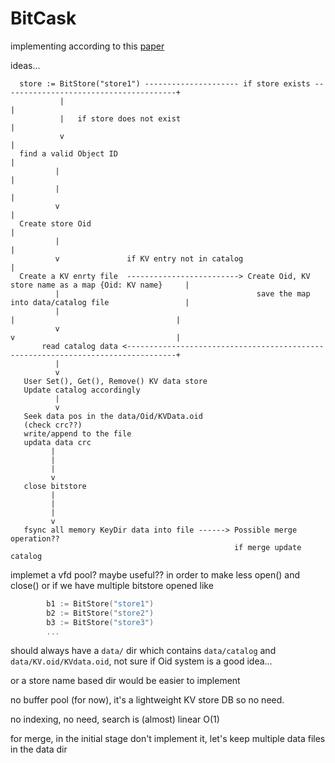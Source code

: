 BitCask
===========================

implementing according to this [paper](https://riak.com/assets/bitcask-intro.pdf)


ideas...
```                                                                                          
  store := BitStore("store1") --------------------- if store exists ---------------------------------------+                                                                     
           |                                                                                               |             
           |   if store does not exist                                                                     |
           v                                                                                               |
  find a valid Object ID                                                                                   |
          |                                                                                                |
          |                                                                                                |
          v                                                                                                |
  Create store Oid                                                                                         |
          |                                                                                                |
          v               if KV entry not in catalog                                                       |
  Create a KV enrty file  -------------------------> Create Oid, KV store name as a map {Oid: KV name}     |
          |                                            save the map into data/catalog file                 |
          |                                                           |                                    |
          v                                                           v                                    |
       read catalog data <---------------------------------------------------------------------------------+
          |                                                                                            
          v                                                                                            
   User Set(), Get(), Remove() KV data store                                                 
   Update catalog accordingly                                                                         
          |                                                                                           
          v                                                                                           
   Seek data pos in the data/Oid/KVData.oid                                                           
   (check crc??)                                                                                      
   write/append to the file                                                                           
   updata data crc                                                                                    
         |                                                                                            
         |                                                                                            
         |                                                                                            
         v                                                                                            
   close bitstore                                                                                     
         |                                                                                            
         |                                                                                            
         |                                                                                            
         v                                                                                            
   fsync all memory KeyDir data into file ------> Possible merge operation??                          
                                                  if merge update catalog                          
```

implemet a vfd pool? maybe useful?? in order to make less open() and close() or if we have multiple bitstore opened like

```go
        b1 := BitStore("store1")
        b2 := BitStore("store2")
        b3 := BitStore("store3")
        ...
```

should always have a `data/` dir which contains `data/catalog` and `data/KV.oid/KVdata.oid`, not sure if Oid system is a good idea...

or a store name based dir would be easier to implement

no buffer pool (for now), it's a lightweight KV store DB so no need.

no indexing, no need, search is (almost) linear O(1)

for merge, in the initial stage don't implement it, let's keep multiple data files in the data dir
